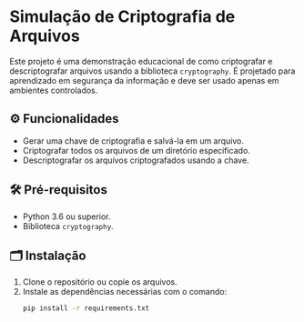 # Simulação de Criptografia de Arquivos

Este projeto é uma demonstração educacional de como criptografar e descriptografar arquivos usando a biblioteca `cryptography`. É projetado para aprendizado em segurança da informação e deve ser usado apenas em ambientes controlados.

## ⚙️ Funcionalidades

- Gerar uma chave de criptografia e salvá-la em um arquivo.
- Criptografar todos os arquivos de um diretório especificado.
- Descriptografar os arquivos criptografados usando a chave.

## 🛠️ Pré-requisitos

- Python 3.6 ou superior.
- Biblioteca `cryptography`.

## 🗂️ Instalação

1. Clone o repositório ou copie os arquivos.
2. Instale as dependências necessárias com o comando:
   ```bash
   pip install -r requirements.txt


